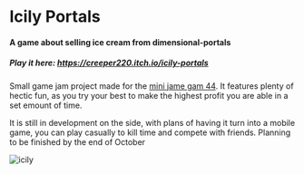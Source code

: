 # Icily Portals
#### A game about selling ice cream from dimensional-portals 
##### Play it here: https://creeper220.itch.io/icily-portals

Small game jam project made for the [mini jame gam 44](https://itch.io/jam/mini-jame-gam-44). It features plenty of hectic fun, as you try your best to make the highest profit you are able in a set emount of time.

It is still in development on the side, with plans of having it turn into a mobile game, you can play casually to kill time and compete with friends. Planning to be finished by the end of October 

![icily](https://github.com/user-attachments/assets/238dd1bd-2cdf-4c9d-b799-6d8d71f0eb47)
